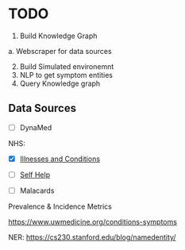 # TODO

1. Build Knowledge Graph

a. Webscraper for data sources

2. Build Simulated environemnt
3. NLP to get symptom entities
4. Query Knowledge graph





## Data Sources

- [ ] DynaMed

NHS: 

- [x] [Illnesses and Conditions](https://www.nhsinform.scot/illnesses-and-conditions)
- [ ] [Self Help](https://www.nhsinform.scot/symptoms-and-self-help/a-to-z)

- [ ] Malacards

Prevalence & Incidence Metrics

https://www.uwmedicine.org/conditions-symptoms

NER:
https://cs230.stanford.edu/blog/namedentity/



